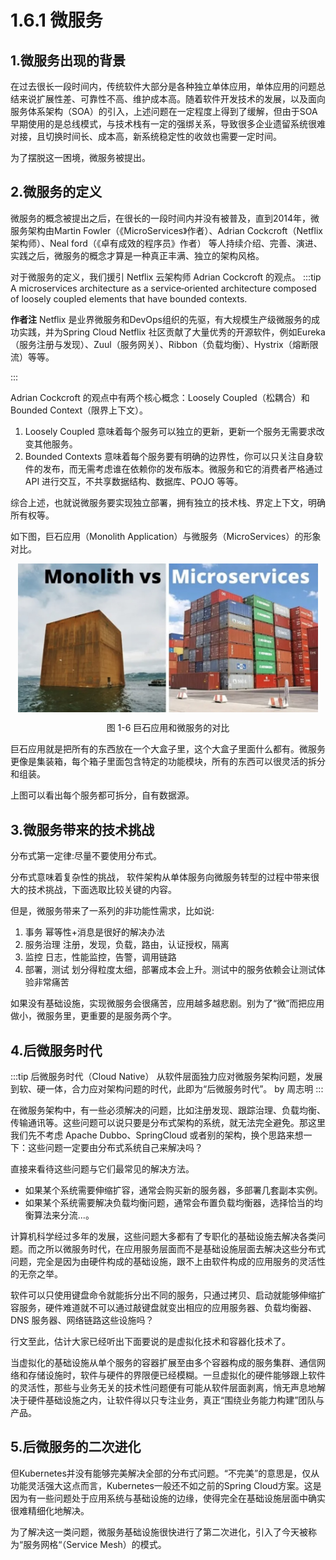 # 1.6.1 微服务

## 1.微服务出现的背景

在过去很长一段时间内，传统软件大部分是各种独立单体应用，单体应用的问题总结来说扩展性差、可靠性不高、维护成本高。随着软件开发技术的发展，以及面向服务体系架构（SOA）的引入，上述问题在一定程度上得到了缓解，但由于SOA早期使用的是总线模式，与技术栈有一定的强绑关系，导致很多企业遗留系统很难对接，且切换时间长、成本高，新系统稳定性的收敛也需要一定时间。

为了摆脱这一困境，微服务被提出。

## 2.微服务的定义

微服务的概念被提出之后，在很长的一段时间内并没有被普及，直到2014年，微服务架构由Martin Fowler（《MicroServices》作者）、Adrian Cockcroft（Netflix架构师）、Neal ford（《卓有成效的程序员》作者） 等人持续介绍、完善、演进、实践之后，微服务的概念才算是一种真正丰满、独立的架构风格。

对于微服务的定义，我们援引 Netflix 云架构师 Adrian Cockcroft 的观点。
:::tip <i></i>
A microservices architecture as a service‑oriented architecture composed of loosely coupled elements that have bounded contexts.

**作者注** Netflix 是业界微服务和DevOps组织的先驱，有大规模生产级微服务的成功实践，并为Spring Cloud Netflix 社区贡献了大量优秀的开源软件，例如Eureka（服务注册与发现）、Zuul（服务网关）、Ribbon（负载均衡）、Hystrix（熔断限流）等等。

:::

Adrian Cockcroft 的观点中有两个核心概念：Loosely Coupled（松耦合）和Bounded Context（限界上下文）。
1. Loosely Coupled 意味着每个服务可以独立的更新，更新一个服务无需要求改变其他服务。
2. Bounded Contexts 意味着每个服务要有明确的边界性，你可以只关注自身软件的发布，而无需考虑谁在依赖你的发布版本。微服务和它的消费者严格通过 API 进行交互，不共享数据结构、数据库、POJO 等等。

综合上述，也就说微服务要实现独立部署，拥有独立的技术栈、界定上下文，明确所有权等。

如下图，巨石应用（Monolith Application）与微服务（MicroServices）的形象对比。

<div  align="center">
	<img src="../assets/Monolith-vs-MicroService.png" width = "480"  align=center />
	<p>图 1-6 巨石应用和微服务的对比</p>
</div>

巨石应用就是把所有的东西放在一个大盒子里，这个大盒子里面什么都有。微服务更像是集装箱，每个箱子里面包含特定的功能模块，所有的东西可以很灵活的拆分和组装。



上图可以看出每个服务都可拆分，自有数据源。

## 3.微服务带来的技术挑战

分布式第一定律:尽量不要使用分布式。

分布式意味着复杂性的挑战，
软件架构从单体服务向微服务转型的过程中带来很大的技术挑战，下面选取比较关键的内容。

但是，微服务带来了一系列的非功能性需求，比如说:

1. 事务   幂等性+消息是很好的解决办法
2. 服务治理    注册，发现，负载，路由，认证授权，隔离
3. 监控    日志，性能监控，告警，调用链路
4. 部署，测试  划分得粒度太细，部署成本会上升。测试中的服务依赖会让测试体验非常痛苦

如果没有基础设施，实现微服务会很痛苦，应用越多越悲剧。别为了“微”而把应用做小，微服务里，更重要的是服务两个字。

## 4.后微服务时代

:::tip 后微服务时代（Cloud Native）
从软件层面独力应对微服务架构问题，发展到软、硬一体，合力应对架构问题的时代，此即为“后微服务时代”。
by 周志明
:::

在微服务架构中，有一些必须解决的问题，比如注册发现、跟踪治理、负载均衡、传输通讯等。这些问题可以说只要是分布式架构的系统，就无法完全避免。那这里我们先不考虑 Apache Dubbo、SpringCloud 或者别的架构，换个思路来想一下：这些问题一定要由分布式系统自己来解决吗？

直接来看待这些问题与它们最常见的解决方法。

- 如果某个系统需要伸缩扩容，通常会购买新的服务器，多部署几套副本实例。
- 如果某个系统需要解决负载均衡问题，通常会布置负载均衡器，选择恰当的均衡算法来分流...。

计算机科学经过多年的发展，这些问题大多都有了专职化的基础设施去解决各类问题。而之所以微服务时代，在应用服务层面而不是基础设施层面去解决这些分布式问题，完全是因为由硬件构成的基础设施，跟不上由软件构成的应用服务的灵活性的无奈之举。

软件可以只使用键盘命令就能拆分出不同的服务，只通过拷贝、启动就能够伸缩扩容服务，硬件难道就不可以通过敲键盘就变出相应的应用服务器、负载均衡器、DNS 服务器、网络链路这些设施吗？

行文至此，估计大家已经听出下面要说的是虚拟化技术和容器化技术了。


当虚拟化的基础设施从单个服务的容器扩展至由多个容器构成的服务集群、通信网络和存储设施时，软件与硬件的界限便已经模糊。一旦虚拟化的硬件能够跟上软件的灵活性，那些与业务无关的技术性问题便有可能从软件层面剥离，悄无声息地解决于硬件基础设施之内，让软件得以只专注业务，真正“围绕业务能力构建”团队与产品。

## 5.后微服务的二次进化

但Kubernetes并没有能够完美解决全部的分布式问题。“不完美”的意思是，仅从功能灵活强大这点而言，Kubernetes一般还不如之前的Spring Cloud方案。这是因为有一些问题处于应用系统与基础设施的边缘，使得完全在基础设施层面中确实很难精细化地解决。


为了解决这一类问题，微服务基础设施很快进行了第二次进化，引入了今天被称为“服务网格“（Service Mesh）的模式。


